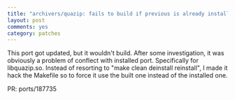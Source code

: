 ```yaml
---
title: "archivers/quazip: fails to build if previous is already installed"
layout: post
comments: yes
category: patches
---
```


This port got updated, but it wouldn't build.  After some investigation, it was
obviously a problem of conflect with installed port.  Specifically for
libquazip.so.  Instead of resorting to "make clean deinstall reinstall", I
made it hack the Makefile so to force it use the built one instead of the
installed one.

PR: ports/187735
